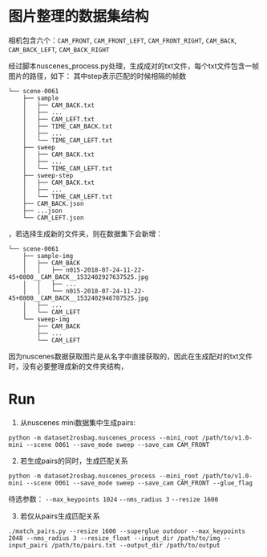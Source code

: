 # 图片整理的数据集结构
相机包含六个：`CAM_FRONT`, `CAM_FRONT_LEFT`, `CAM_FRONT_RIGHT`, `CAM_BACK`, `CAM_BACK_LEFT`, `CAM_BACK_RIGHT`

经过脚本nuscenes_process.py处理，生成成对的txt文件，每个txt文件包含一帧图片的路径，如下：
其中step表示匹配的时候相隔的帧数
````
└── scene-0061
    ├── sample
    │   ├── CAM_BACK.txt
    │   ├── ...
    │   ├── CAM_LEFT.txt
    │   ├── TIME_CAM_BACK.txt
    │   ├── ...
    │   └── TIME_CAM_LEFT.txt
    ├── sweep   
    │   ├── CAM_BACK.txt
    │   ├── ...
    │   └── TIME_CAM_LEFT.txt
    ├── sweep-step   
    │   ├── CAM_BACK.txt
    │   ├── ...
    │   └── TIME_CAM_LEFT.txt
    ├── CAM_BACK.json
    ├── ...json
    └── CAM_LEFT.json 
````

，若选择生成新的文件夹，则在数据集下会新增：
````
└── scene-0061
    ├── sample-img
    │   ├── CAM_BACK
    │   │   ├── n015-2018-07-24-11-22-45+0800__CAM_BACK__1532402927637525.jpg
    │   │   ├── ...
    │   │   └── n015-2018-07-24-11-22-45+0800__CAM_BACK__1532402946787525.jpg
    │   ├── ...
    │   └── CAM_LEFT
    └── sweep-img
        ├── CAM_BACK
        ├── ...
        └── CAM_LEFT
````


因为nuscenes数据获取图片是从名字中直接获取的，因此在生成配对的txt文件时，没有必要整理成新的文件夹结构，


# Run

1. 从nuscenes mini数据集中生成pairs:

`python -m dataset2rosbag.nuscenes_process --mini_root /path/to/v1.0-mini --scene 0061 --save_mode sweep --save_cam CAM_FRONT`

2. 若生成pairs的同时，生成匹配关系

`python -m dataset2rosbag.nuscenes_process --mini_root /path/to/v1.0-mini --scene 0061 --save_mode sweep --save_cam CAM_FRONT --glue_flag`

待选参数：
`--max_keypoints 1024`
`--nms_radius 3`
`--resize 1600`



3. 若仅从pairs生成匹配关系

`./match_pairs.py --resize 1600 --superglue outdoor --max_keypoints 2048 --nms_radius 3 --resize_float --input_dir /path/to/img --input_pairs /path/to/pairs.txt --output_dir /path/to/output `